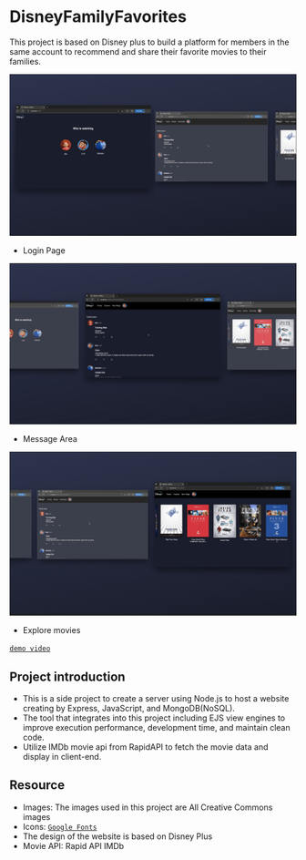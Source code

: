 # DisneyFamilyFavorites

This project is based on Disney plus to build a platform for members in the same account to recommend and share their favorite movies to their families.

<img src="./demo_img/main_page.png"/>

- Login Page

<img src="./demo_img/family.png"/>

- Message Area

<img src="./demo_img/explore.png"/>

- Explore movies

[`demo video`](https://youtu.be/Jq1RBOwMIoM)

## Project introduction

- This is a side project to create a server using Node.js to host a website creating by Express, JavaScript, and MongoDB(NoSQL).
- The tool that integrates into this project including EJS view engines to improve execution performance, development time, and maintain clean code.
- Utilize IMDb movie api from RapidAPI to fetch the movie data and display in client-end.

## Resource

- Images: The images used in this project are All Creative Commons images
- Icons: [`Google Fonts`](https://fonts.google.com/icons)
- The design of the website is based on Disney Plus
- Movie API: Rapid API IMDb
